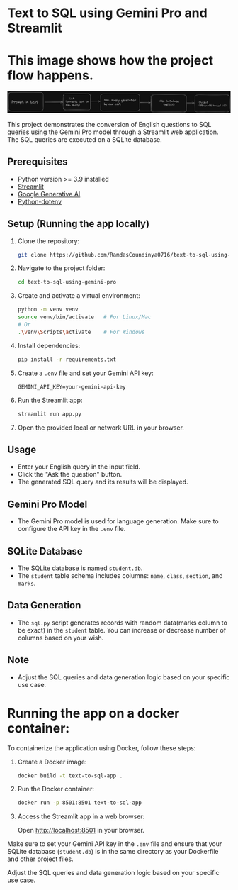 # Text to SQL using Gemini Pro and Streamlit

# This image shows how the project flow happens.

![Flow Diagram](flow.png)

This project demonstrates the conversion of English questions to SQL queries using the Gemini Pro model through a Streamlit web application. The SQL queries are executed on a SQLite database.

## Prerequisites

- Python version >= 3.9 installed
- [Streamlit](https://docs.streamlit.io/1.5.3/getting_started/installation.html)
- [Google Generative AI](https://pypi.org/project/google-generativeai/)
- [Python-dotenv](https://pypi.org/project/python-dotenv/)

## Setup (Running the app locally)

1. Clone the repository:

   ```bash
   git clone https://github.com/RamdasCoundinya0716/text-to-sql-using-gemini-pro.git
   ```

2. Navigate to the project folder:

   ```bash
   cd text-to-sql-using-gemini-pro
   ```

3. Create and activate a virtual environment:

   ```bash
   python -m venv venv
   source venv/bin/activate   # For Linux/Mac
   # Or
   .\venv\Scripts\activate    # For Windows
   ```

4. Install dependencies:

   ```bash
   pip install -r requirements.txt
   ```

5. Create a `.env` file and set your Gemini API key:

   ```env
   GEMINI_API_KEY=your-gemini-api-key
   ```

6. Run the Streamlit app:

   ```bash
   streamlit run app.py
   ```

7. Open the provided local or network URL in your browser.

## Usage

- Enter your English query in the input field.
- Click the "Ask the question" button.
- The generated SQL query and its results will be displayed.

## Gemini Pro Model

- The Gemini Pro model is used for language generation. Make sure to configure the API key in the `.env` file.

## SQLite Database

- The SQLite database is named `student.db`.
- The `student` table schema includes columns: `name`, `class`, `section`, and `marks`.

## Data Generation

- The `sql.py` script generates records with random data(marks column to be exact) in the `student` table. You can increase or decrease number of columns based on your wish.

## Note

- Adjust the SQL queries and data generation logic based on your specific use case.

# Running the app on a docker container:
To containerize the application using Docker, follow these steps:

1. Create a Docker image:

   ```bash
   docker build -t text-to-sql-app .
   ```

2. Run the Docker container:

   ```bash
   docker run -p 8501:8501 text-to-sql-app
   ```

3. Access the Streamlit app in a web browser:

   Open [http://localhost:8501](http://localhost:8501) in your browser.

Make sure to set your Gemini API key in the `.env` file and ensure that your SQLite database (`student.db`) is in the same directory as your Dockerfile and other project files.

Adjust the SQL queries and data generation logic based on your specific use case.